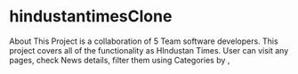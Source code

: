 # hindustantimesClone
About This Project is a collaboration of 5 Team software developers. This project covers all of the functionality as HIndustan Times. User can visit any pages, check News details, filter them using Categories by ,
